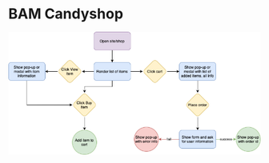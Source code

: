 # BAM Candyshop

![Flow chart](https://github.com/albinario/BAM-candyshop/blob/main/flow-chart.png)
